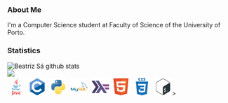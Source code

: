 
### About Me

I'm a Computer Science student at Faculty of Science of the University of Porto. 

<!--
### More Info:

-->

### Statistics

<div>
  <img height="180px" src="https://github-readme-stats.vercel.app/api?username=beatrizmsa&show_icons=false&count_private=true&count_public=true&hide_border=true&title_color=22b8cf&text_color=495057&bg_color=ffffff" alt="Beatriz Sá github stats"/>
</div>
 <div>
  <img height="180px" src="https://github-readme-stats.vercel.app/api/top-langs/?username=beatrizmsa&hide_border=true&title_color=22b8cf&text_color=495057&bg_color=ffffff"/>
</div>


<div>
  <img src="https://github.com/devicons/devicon/blob/master/icons/java/java-original-wordmark.svg" title="Java" alt="Java" width="40" height="40"/>&nbsp;
  <img src="https://github.com/devicons/devicon/blob/master/icons/c/c-original.svg" title="C" alt="C" width="40" height="40"/>&nbsp;
  <img src="https://github.com/devicons/devicon/blob/master/icons/python/python-original.svg" title="Python" alt="Python" width="40" height="40"/>&nbsp;
  <img src="https://github.com/devicons/devicon/blob/master/icons/mysql/mysql-original-wordmark.svg" title="MySQL"  alt="MySQL" width="40" height="40"/>&nbsp;
  <img src="https://github.com/devicons/devicon/blob/master/icons/haskell/haskell-original.svg" title="Haskell" alt="Haskell" width="40" height="40"/>&nbsp;
  <img src="https://github.com/devicons/devicon/blob/master/icons/html5/html5-original.svg" title="HTML5" alt="HTML" width="40" height="40"/>&nbsp;
  <img src="https://github.com/devicons/devicon/blob/master/icons/css3/css3-plain-wordmark.svg"  title="CSS3" alt="CSS" width="40" height="40"/>&nbsp;
  <img src="https://github.com/devicons/devicon/blob/master/icons/bash/bash-original.svg" title="Bash" alt="Bash" width="40" height="40"/>>&nbsp;
</div>
